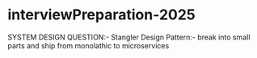 # interviewPreparation-2025

SYSTEM DESIGN QUESTION:-
  Stangler Design Pattern:- break into small parts and ship from monolathic to microservices 

